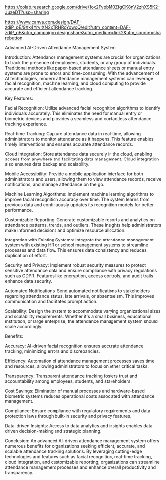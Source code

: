 https://colab.research.google.com/drive/1ox2FvpbM0ZfgCK8nV2zhXS5K2-JuzeDT?usp=sharing

https://www.canva.com/design/DAF-zdiP_pE/9Xk4YrvIXN2xTRHRoYowoQ/edit?utm_content=DAF-zdiP_pE&utm_campaign=designshare&utm_medium=link2&utm_source=sharebutton

Advanced AI-Driven Attendance Management System

Introduction:
Attendance management systems are crucial for organizations to track the presence of employees, students, or any group of individuals. Traditional methods like paper-based attendance sheets or manual entry systems are prone to errors and time-consuming. With the advancement of AI technologies, modern attendance management systems can leverage facial recognition, machine learning, and cloud computing to provide accurate and efficient attendance tracking.

Key Features:

Facial Recognition: Utilize advanced facial recognition algorithms to identify individuals accurately. This eliminates the need for manual entry or biometric devices and provides a seamless and contactless attendance tracking experience.

Real-time Tracking: Capture attendance data in real-time, allowing administrators to monitor attendance as it happens. This feature enables timely interventions and ensures accurate attendance records.

Cloud Integration: Store attendance data securely in the cloud, enabling access from anywhere and facilitating data management. Cloud integration also ensures data backup and scalability.

Mobile Accessibility: Provide a mobile application interface for both administrators and users, allowing them to view attendance records, receive notifications, and manage attendance on the go.

Machine Learning Algorithms: Implement machine learning algorithms to improve facial recognition accuracy over time. The system learns from previous data and continuously updates its recognition models for better performance.

Customizable Reporting: Generate customizable reports and analytics on attendance patterns, trends, and outliers. These insights help administrators make informed decisions and optimize resource allocation.

Integration with Existing Systems: Integrate the attendance management system with existing HR or school management systems to streamline processes and data flow. This ensures data consistency and reduces duplication of effort.

Security and Privacy: Implement robust security measures to protect sensitive attendance data and ensure compliance with privacy regulations such as GDPR. Features like encryption, access controls, and audit trails enhance data security.

Automated Notifications: Send automated notifications to stakeholders regarding attendance status, late arrivals, or absenteeism. This improves communication and facilitates prompt action.

Scalability: Design the system to accommodate varying organizational sizes and scalability requirements. Whether it's a small business, educational institution, or large enterprise, the attendance management system should scale accordingly.

Benefits:

Accuracy: AI-driven facial recognition ensures accurate attendance tracking, minimizing errors and discrepancies.

Efficiency: Automation of attendance management processes saves time and resources, allowing administrators to focus on other critical tasks.

Transparency: Transparent attendance tracking fosters trust and accountability among employees, students, and stakeholders.

Cost Savings: Elimination of manual processes and hardware-based biometric systems reduces operational costs associated with attendance management.

Compliance: Ensure compliance with regulatory requirements and data protection laws through built-in security and privacy features.

Data-driven Insights: Access to data analytics and insights enables data-driven decision-making and strategic planning.

Conclusion:
An advanced AI-driven attendance management system offers numerous benefits for organizations seeking efficient, accurate, and scalable attendance tracking solutions. By leveraging cutting-edge technologies and features such as facial recognition, real-time tracking, cloud integration, and customizable reporting, organizations can streamline attendance management processes and enhance overall productivity and transparency.
